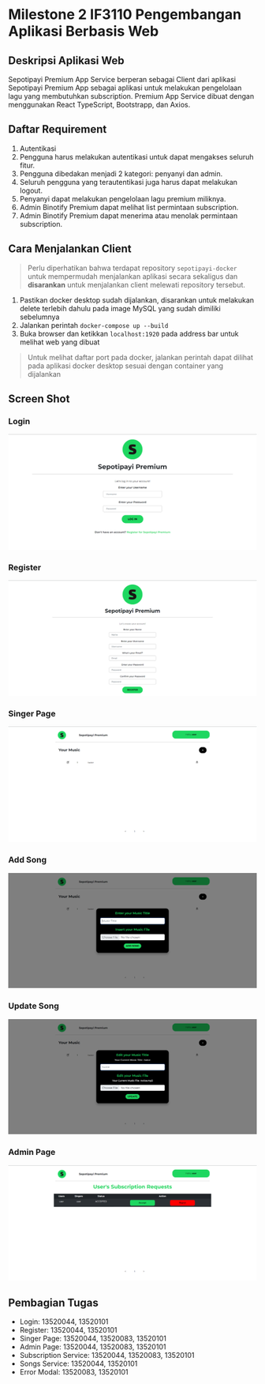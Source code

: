 # Milestone 2 IF3110 Pengembangan Aplikasi Berbasis Web

## Deskripsi Aplikasi Web
Sepotipayi Premium App Service berperan sebagai Client dari aplikasi Sepotipayi Premium App sebagai aplikasi untuk melakukan pengelolaan lagu yang membutuhkan subscription. Premium App Service dibuat dengan menggunakan React TypeScript, Bootstrapp, dan Axios.

## Daftar Requirement

1. Autentikasi
2. Pengguna harus melakukan autentikasi untuk dapat mengakses seluruh fitur.
3. Pengguna dibedakan menjadi 2 kategori: penyanyi dan admin.
4. Seluruh pengguna yang terautentikasi juga harus dapat melakukan logout.
5. Penyanyi dapat melakukan pengelolaan lagu premium miliknya.
6. Admin Binotify Premium dapat melihat list permintaan subscription.
7. Admin Binotify Premium dapat menerima atau menolak permintaan subscription.

## Cara Menjalankan Client

> Perlu diperhatikan bahwa terdapat repository `sepotipayi-docker` untuk mempermudah menjalankan aplikasi secara sekaligus dan **disarankan** untuk menjalankan client melewati repository tersebut.

1. Pastikan docker desktop sudah dijalankan, disarankan untuk melakukan delete terlebih dahulu pada image MySQL yang sudah dimiliki sebelumnya
2. Jalankan perintah `docker-compose up --build`
3. Buka browser dan ketikkan `localhost:1920` pada address bar untuk melihat web yang dibuat

> Untuk melihat daftar port pada docker, jalankan perintah dapat dilihat pada aplikasi docker desktop sesuai dengan container yang dijalankan

## Screen Shot

### Login

![](screenshot/login_page.png)

### Register
![](screenshot/register_page.png)

### Singer Page
![](screenshot/singer_page.png)

### Add Song
![](screenshot/add_song.png)

### Update Song
![](screenshot/update_song.png)

### Admin Page
![](screenshot/admin_page.png)


## Pembagian Tugas

- Login: 13520044, 13520101
- Register: 13520044, 13520101
- Singer Page: 13520044, 13520083, 13520101
- Admin Page: 13520044, 13520083, 13520101
- Subscription Service: 13520044, 13520083, 13520101
- Songs Service: 13520044, 13520101
- Error Modal: 13520083, 13520101

